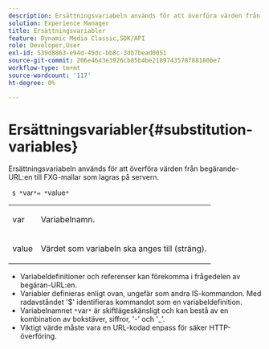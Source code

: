 ```yaml
---
description: Ersättningsvariabeln används för att överföra värden från begärande-URL:en till FXG-mallar som lagras på servern.
solution: Experience Manager
title: Ersättningsvariabler
feature: Dynamic Media Classic,SDK/API
role: Developer,User
exl-id: 539d8863-e94d-45dc-bb8c-3db7bead0051
source-git-commit: 206e4643e3926cb85b4be2189743578f88180be7
workflow-type: tm+mt
source-wordcount: '117'
ht-degree: 0%

---
```


# Ersättningsvariabler{#substitution-variables}

Ersättningsvariabeln används för att överföra värden från begärande-URL:en till FXG-mallar som lagras på servern.

` $ *`var`*= *`value`*`

<table id="simpletable_76B381800C0D411F87CD551FC30B0579"> 
 <tr class="strow"> 
  <td class="stentry"> <p> <span class="codeph"> <span class="varname"> var </span> </span> </p> </td> 
  <td class="stentry"> <p>Variabelnamn. </p> </td> 
 </tr> 
 <tr class="strow"> 
  <td class="stentry"> <p> <span class="codeph"> <span class="varname"> value </span> </span> </p> </td> 
  <td class="stentry"> <p>Värdet som variabeln ska anges till (sträng). </p> </td> 
 </tr> 
</table>

* Variabeldefinitioner och referenser kan förekomma i frågedelen av begäran-URL:en.
* Variabler definieras enligt ovan, ungefär som andra IS-kommandon. Med radavståndet &#39;$&#39; identifieras kommandot som en variabeldefinition.
* Variabelnamnet `*`var`*` är skiftlägeskänsligt och kan bestå av en kombination av bokstäver, siffror, &#39;-&#39; och &#39;_&#39;.
* Viktigt värde måste vara en URL-kodad enpass för säker HTTP-överföring.
